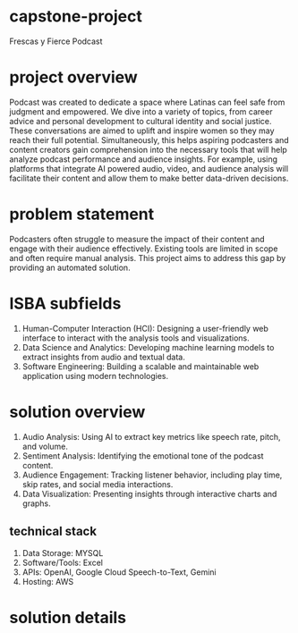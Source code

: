 # capstone-project
Frescas y Fierce Podcast
# project overview
Podcast was created to dedicate a space where Latinas can feel safe from judgment and empowered. We dive into a variety of topics, from career advice and personal development to cultural identity and social justice. These conversations are aimed to uplift and inspire women so they may reach their full potential.
Simultaneously, this helps aspiring podcasters and content creators gain comprehension into the necessary tools that will help analyze podcast performance and audience insights. For example, using platforms that integrate AI powered audio, video, and audience analysis will facilitate their content and allow them to make better data-driven decisions.
# problem statement
Podcasters often struggle to measure the impact of their content and engage with their audience effectively. Existing tools are limited in scope and often require manual analysis. This project aims to address this gap by providing an automated solution.
# ISBA subfields
1. Human-Computer Interaction (HCI): Designing a user-friendly web interface to interact with the analysis tools and visualizations.
2. Data Science and Analytics: Developing machine learning models to extract insights from audio and textual data.
3. Software Engineering: Building a scalable and maintainable web application using modern technologies.
# solution overview
1. Audio Analysis: Using AI to extract key metrics like speech rate, pitch, and volume.
2. Sentiment Analysis: Identifying the emotional tone of the podcast content.
3. Audience Engagement: Tracking listener behavior, including play time, skip rates, and social media interactions.
4. Data Visualization: Presenting insights through interactive charts and graphs.
## technical stack
1. Data Storage: MYSQL
2. Software/Tools: Excel
3. APIs: OpenAI, Google Cloud Speech-to-Text, Gemini
4. Hosting: AWS
# solution details
